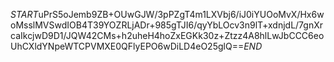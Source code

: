 $START$uPrS5oJemb9ZB+OUwGJW/3pPZgT4m1LXVbj6/iJ0iYUOoMvX/Hx6woMsslMVSwdIOB4T39YOZRLjADr+985gTJI6/qyYbLOcv3n9lT+xdnjdL/7gnXrcaIkcjwD9D1/JQW42CMs+h2uheH4hoZxEGKk30z+Ztzz4A8hlLwJbCCC6eoUhCXldYNpeWTCPVMXE0QFlyEPO6wDiLD4eO25glQ==$END$